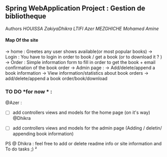 ## Spring WebApplication Project : Gestion de bibliotheque
Authors
*HOUISSA ZakiyaDhikra*
*LTIFI Azer*
*MEZGHICHE Mohamed Amine*
#### Map Of the site 
-> home : Greetes any user shows available(or most popular books)
-> Login : You have to login in order to book / get a book (or to download it ? ) 
-> Order : Simple information form to fill in order to get the book + email confirmation 
	of the book order 
-> Admin page : -> Add/delete/append a book information 
		-> View information/statistics  about book orders 
		-> add/delete/append a book order/book/download 




### TO DO *for now *   : 
@Azer : 
- [ ] add controllers views and models for the home page (on it's way)
@Dhikra 
- [ ] add controllers views and models for the admin page (Adding / deletin/ appending book information)



PS @ Dhikra : feel free to add or delete readme info or site information and To do tasks ;) ² 
